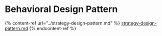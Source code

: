 # Behavioral Design Pattern

{% content-ref url="../strategy-design-pattern.md" %}
[strategy-design-pattern.md](../strategy-design-pattern.md)
{% endcontent-ref %}
